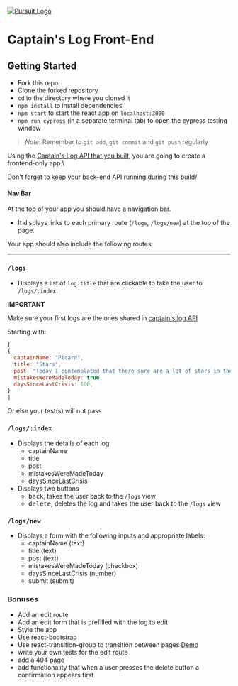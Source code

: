 [![Pursuit Logo](https://avatars1.githubusercontent.com/u/5825944?s=200&v=4)](https://pursuit.org)

# Captain's Log Front-End

## Getting Started

- Fork this repo
- Clone the forked repository
- `cd` to the directory where you cloned it
- `npm install` to install dependencies
- `npm start` to start the react app on `localhost:3000`
- `npm run cypress` (in a separate terminal tab) to open the cypress testing window

> _Note_: Remember to `git add`, `git commit` and `git push` regularly

Using the [Captain's Log API that you built](https://github.com/joinpursuit/captains-log), you are going to create a frontend-only app.\

Don't forget to keep your back-end API running during this build/

#### Nav Bar

At the top of your app you should have a navigation bar.

- It displays links to each primary route (`/logs`, `/logs/new`) at the top of the page.

Your app should also include the following routes:

<hr />

### `/logs`

- Displays a list of `log.title` that are clickable to take the user to `/logs/:index`.

**IMPORTANT**

Make sure your first logs are the ones shared in [captain's log API](https://github.com/joinpursuit/captains-log)

Starting with: 

```js
[
{
  captainName: "Picard",
  title: "Stars",
  post: "Today I contemplated that there sure are a lot of stars in the sky",
  mistakesWereMadeToday: true,
  daysSinceLastCrisis: 100,
}
]
```

Or else your test(s) will not pass


### `/logs/:index`

- Displays the details of each log
  - captainName
  - title
  - post
  - mistakesWereMadeToday
  - daysSinceLastCrisis
- Displays two buttons
  - <kbd>back</kbd>, takes the user back to the `/logs` view
  - <kbd>delete</kbd>, deletes the log and takes the user back to the `/logs` view


### `/logs/new`
- Displays a form with the following inputs and appropriate labels:
  - captainName (text)
  - title (text)
  - post (text)
  - mistakesWereMadeToday (checkbox)
  - daysSinceLastCrisis (number)
  - submit (submit)

### Bonuses
- Add an edit route
- Add an edit form that is prefilled with the log to edit
- Style the app
- Use react-bootstrap
- Use react-transition-group to transition between pages [Demo](https://reactrouter.com/web/example/animated-transitions)
- write your own tests for the edit route
- add a 404 page
- add functionality that when a user presses the delete button a confirmation appears first
